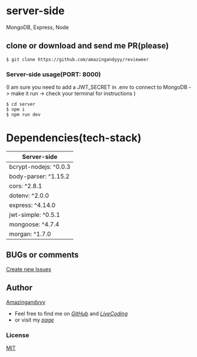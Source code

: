 # server-side
MongoDB, Express, Node

## clone or download and send me PR(please)
```terminal
$ git clone https://github.com/amazingandyyy/revieweer
```

### Server-side usage(PORT: 8000)
(I am sure you need to add a JWT_SECRET in .env to connect to MongoDB -> make it run -> check your terminal for instructions
)
```terminal
$ cd server
$ npm i
$ npm run dev
```

# Dependencies(tech-stack)
| Server-side
| ---
| bcrypt-nodejs: ^0.0.3
| body-parser: ^1.15.2
| cors: ^2.8.1
| dotenv: ^2.0.0
| express: ^4.14.0
| jwt-simple: ^0.5.1
| mongoose: ^4.7.4
| morgan: ^1.7.0

## BUGs or comments
[Create new Issues](https://github.com/amazingandyyy/revieweer/issues)

## Author
[Amazingandyyy](amazingandyyy.github.io)
- Feel free to find me on _[GitHub](https://github.com/amazingandyyy)_ and _[LiveCoding](https://www.livecoding.tv/amazingandyyy/)_
- or visit my _[page](http://amazingandyyy.github.io/)_

### License
[MIT](https://github.com/amazingandyyy/eventbrite-api/blob/master/LICENSE)